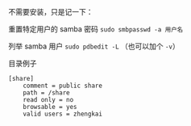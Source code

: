 不需要安装，只是记一下：

重置特定用户的 samba 密码 `sudo smbpasswd -a 用户名`

列举 samba 用户 `sudo pdbedit -L` （也可以加个 `-v`）

目录例子

    [share]
    	comment = public share
    	path = /share
    	read only = no
    	browsable = yes
    	valid users = zhengkai
